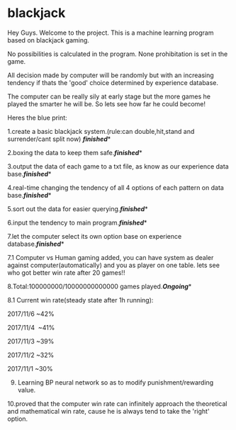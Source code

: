 # blackjack
Hey Guys.
Welcome to the project. This is a machine learning program based on blackjack gaming.

No possibilities is calculated in the program. None prohibitation is set in the game.

All decision made by computer will be randomly but with an increasing tendency if thats the  'good' choice determined by experience database.

The computer can be really sily at early stage but the more games he played the smarter he will be. So lets see how far he could become!

Heres the blue print:

1.create a basic blackjack system.(rule:can double,hit,stand and surrender/cant split now) *********finished**********

2.boxing the data to keep them safe.*********finished**********

3.output the data of each game to a txt file, as know as our experience data base.*********finished**********

4.real-time changing the tendency of all 4 options of each pattern on data base.*********finished**********

5.sort out the data for easier querying.*********finished**********

6.input the tendency to main program.*********finished**********

7.let the computer select its own option base on experience database.*********finished**********

7.1 Computer vs Human gaming added, you can have system as dealer against computer(automatically) and you as player on one table. lets see who got better win rate after 20 games!!

8.Total:100000000/10000000000000 games played.*********Ongoing**********

8.1 Current win rate(steady state after 1h running):

2017/11/6 ~42%

2017/11/4  ~41%

2017/11/3   ~39% 

2017/11/2   ~32%

2017/11/1   ~30%

9. Learning BP neural network so as to modify punishment/rewarding value.

10.proved that the computer win rate can infinitely approach the theoretical and mathematical win rate, cause he is 
always tend to take the 'right' option.
